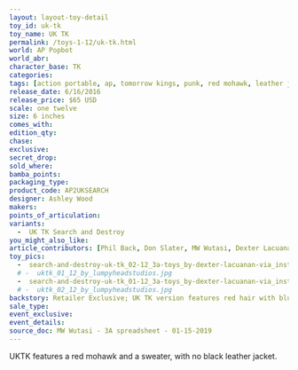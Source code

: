 ```yaml
---
layout: layout-toy-detail 
toy_id: uk-tk
toy_name: UK TK
permalink: /toys-1-12/uk-tk.html
world: AP Popbot
world_abr: 
character_base: TK
categories: 
tags: [action portable, ap, tomorrow kings, punk, red mohawk, leather jacket, fox tail, union jack, bandages, red]
release_date: 6/16/2016
release_price: $65 USD
scale: one twelve
size: 6 inches
comes_with: 
edition_qty: 
chase: 
exclusive: 
secret_drop: 
sold_where: 
bamba_points: 
packaging_type: 
product_code: AP2UKSEARCH
designer: Ashley Wood
makers: 
points_of_articulation: 
variants: 
  -  UK TK Search and Destroy
you_might_also_like: 
article_contributors: [Phil Back, Don Slater, MW Wutasi, Dexter Lacuanan, punker_mike]
toy_pics: 
  -  search-and-destroy-uk-tk_02-12_3a-toys_by-dexter-lacuanan-via_instagram.jpg 
  # -  uktk_01_12_by_lumpyheadstudios.jpg
  -  search-and-destroy-uk-tk_01-12_3a-toys_by-dexter-lacuanan-via_instagram.jpg
  # -  uktk_02_12_by_lumpyheadstudios.jpg
backstory: Retailer Exclusive; UK TK version features red hair with blue Union Jack sweater. Action Portable 3, blue accent color on box.
sale_type: 
event_exclusive: 
event_details: 
source_doc: MW Wutasi - 3A spreadsheet - 01-15-2019
---
```

UKTK features a red mohawk and a sweater, with no black leather jacket.